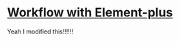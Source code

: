 # [Workflow with Element-plus](https://app.tango.us/app/workflow/9584e320-863e-4663-a919-b026ce7a28fd?utm_source=markdown&utm_medium=markdown&utm_campaign=workflow%20export%20links)

Yeah I modified this!!!!!!